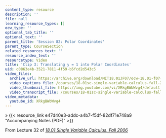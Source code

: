```yaml
---
content_type: resource
description: ''
file: null
learning_resource_types: []
ocw_type: ''
optional_tab_title: ''
optional_text: ''
parent_title: 'Session 82: Polar Coordinates'
parent_type: CourseSection
related_resources_text: ''
resource_index_text: ''
resourcetype: Video
title: 'Clip 3: Translating y = 1 into Polar Coordinates'
uid: c0863e4b-3521-7811-4f59-b5fcd2d543c5
video_files:
  archive_url: https://archive.org/download/MIT18.01JF07/ocw-18.01-f07-lec32_300k.mp4
  video_captions_file: /courses/18-01sc-single-variable-calculus-fall-2010/fab9fc1d9b09512b945cbad6d7f0d891_XRkgBWbWvg4.vtt
  video_thumbnail_file: https://img.youtube.com/vi/XRkgBWbWvg4/default.jpg
  video_transcript_file: /courses/18-01sc-single-variable-calculus-fall-2010/a3337ea66e3d6f2b308284731d70ca32_XRkgBWbWvg4.pdf
video_metadata:
  youtube_id: XRkgBWbWvg4
---
```


» {{< resource_link e47d40e3-addc-a4b7-f5df-82df71e748a9 "Accompanying Notes (PDF)" >}}

From Lecture 32 of [_18.01 Single Variable Calculus, Fall 2006_](/courses/18-01-single-variable-calculus-fall-2006/pages/video-lectures)